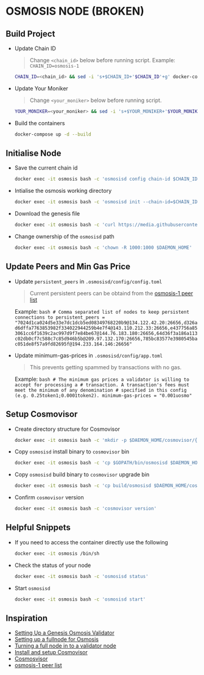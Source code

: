 # OSMOSIS NODE (BROKEN)

## Build Project
- Update Chain ID
    > Change `<chain_id>` below before running script. Example: `CHAIN_ID=osmosis-1`
    ```bash
    CHAIN_ID=<chain_id> && sed -i 's+$CHAIN_ID+'$CHAIN_ID'+g' docker-compose.yml
    ```
- Update Your Moniker
    > Change `<your_moniker>` below before running script.
    ```bash
    YOUR_MONIKER=<your_moniker> && sed -i 's+$YOUR_MONIKER+'$YOUR_MONIKER'+g' docker-compose.yml
    ```
<!-- - Add the `osmosis` repository as a git submodule
    ```bash
    git submodule add -f https://github.com/osmosis-labs/osmosis osmosis
    ```
- Checkout the most recent release
    ```bash
    cd osmosis && git checkout -f v4.1.0 && cd ..
    ```
    > Update the version above to reflect the latest release -->
- Build the containers
    ```bash
    docker-compose up -d --build
    ```

## Initialise Node
- Save the current chain id
    ```bash
    docker exec -it osmosis bash -c 'osmosisd config chain-id $CHAIN_ID'
    ```
- Intialise the osmosis working directory
    ```bash
    docker exec -it osmosis bash -c 'osmosisd init --chain-id=$CHAIN_ID $YOUR_MONIKER'
    ```
- Download the genesis file
    ```bash    
    docker exec -it osmosis bash -c 'curl https://media.githubusercontent.com/media/osmosis-labs/networks/main/osmosis-1/genesis.json > $DAEMON_HOME/config/genesis.json'
    ```
- Change ownership of the `osmosisd` path
    ```bash
    docker exec -it osmosis bash -c 'chown -R 1000:1000 $DAEMON_HOME'
    ```

## Update Peers and Min Gas Price
- Update `persistent_peers` in `.osmosisd/config/config.toml`
    > Current persistent peers can be obtaind from the [osmosis-1 peer list](https://github.com/osmosis-labs/networks/blob/main/peers.md)

    Example:
        ```bash
        # Comma separated list of nodes to keep persistent connections to
        persistent_peers = "7024d1ca024d5e33e7dc1dcb5ed08349768220b9@134.122.42.20:26656,d326ad6dffa7763853982f334022944259b4e7f4@143.110.212.33:26656,e437756a853061cc6f1639c2ac997d9f7e84be67@144.76.183.180:26656,64d36f3a186a113c02db0cf7c588c7c85d946b5b@209.97.132.170:26656,785bc83577e3980545bac051de8f57a9fd82695f@194.233.164.146:26656"
        ```
- Update minimum-gas-prices in `.osmosisd/config/app.toml`
    >  This prevents getting spammed by transactions with no gas.

    Example:
        ```bash
        # The minimum gas prices a validator is willing to accept for processing a
        # transaction. A transaction's fees must meet the minimum of any denomination
        # specified in this config (e.g. 0.25token1;0.0001token2).
        minimum-gas-prices = "0.001uosmo"
        ```

## Setup Cosmovisor
- Create directory structure for Cosmovisor
    ```bash
    docker exec -it osmosis bash -c 'mkdir -p $DAEMON_HOME/cosmovisor/{upgrades/v4/bin,genesis/bin}'
    ```
- Copy `osmosisd` install binary to `cosmovisor` bin
    ```bash
    docker exec -it osmosis bash -c 'cp $GOPATH/bin/osmosisd $DAEMON_HOME/cosmovisor/genesis/bin'
    ```
- Copy `osmosisd` build binary to `cosmovisor` upgrade bin
    ```bash
    docker exec -it osmosis bash -c 'cp build/osmosisd $DAEMON_HOME/cosmovisor/upgrades/v4/bin'
    ```
- Confirm `cosmovisor` version
    ```bash
    docker exec -it osmosis bash -c 'cosmovisor version'
    ```

## Helpful Snippets

- If you need to access the container directly use the following
    ```bash
    docker exec -it osmosis /bin/sh
    ```
- Check the status of your node
    ```bash
    docker exec -it osmosis bash -c 'osmosisd status'
    ```
- Start `osmosisd`
    ```bash
    docker exec -it osmosis bash -c 'osmosisd start'
    ```

## Inspiration
* [Setting Up a Genesis Osmosis Validator](https://github.com/osmosis-labs/networks/blob/main/genesis-validators.md)
* [Setting up a fullnode for Osmosis](https://catboss.medium.com/cat-boss-setting-up-a-fullnode-for-osmosis-osmosis-1-5f9752460f8f)
* [Turning a full node in to a validator node](https://catboss.medium.com/turning-a-full-node-in-to-a-validator-node-osmosis-1-36f3358f2412)
* [Install and setup Cosmovisor](https://github.com/osmosis-labs/networks/blob/main/osmosis-1/upgrades/cosmovisor.md)
* [Cosmosvisor](https://docs.cosmos.network/master/run-node/cosmovisor.html)
* [osmosis-1 peer list](https://github.com/osmosis-labs/networks/blob/main/peers.md)
